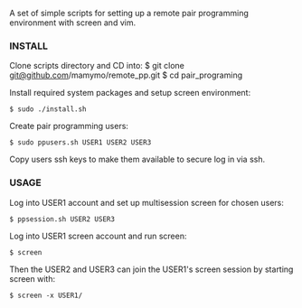 A set of simple scripts for setting up a remote pair programming environment with screen and vim.

### INSTALL

Clone scripts directory and CD into:
    $ git clone git@github.com/mamymo/remote_pp.git
    $ cd pair_programing

Install required system packages and setup screen environment:

    $ sudo ./install.sh

Create pair programming users:

    $ sudo ppusers.sh USER1 USER2 USER3

Copy users ssh keys to make them available to secure log in via ssh.


### USAGE

Log into USER1 account and set up multisession screen for chosen users:

    $ ppsession.sh USER2 USER3

Log into USER1 screen account and run screen:

    $ screen

Then the USER2 and USER3 can join the USER1's screen session by starting screen with:

    $ screen -x USER1/

